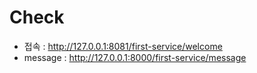 # Check

- 접속 : http://127.0.0.1:8081/first-service/welcome
- message : http://127.0.0.1:8000/first-service/message